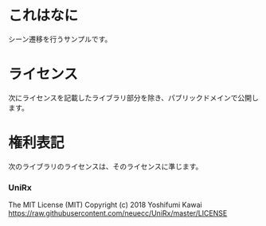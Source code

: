 
# これはなに

シーン遷移を行うサンプルです。


# ライセンス

次にライセンスを記載したライブラリ部分を除き、パブリックドメインで公開します。


# 権利表記

次のライブラリのライセンスは、そのライセンスに準じます。

### UniRx

The MIT License (MIT)
Copyright (c) 2018 Yoshifumi Kawai
https://raw.githubusercontent.com/neuecc/UniRx/master/LICENSE

